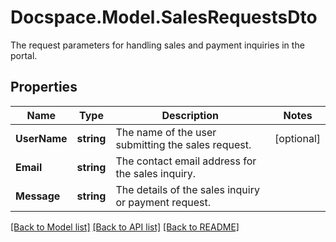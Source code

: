 # Docspace.Model.SalesRequestsDto
The request parameters for handling sales and payment inquiries in the portal.

## Properties

Name | Type | Description | Notes
------------ | ------------- | ------------- | -------------
**UserName** | **string** | The name of the user submitting the sales request. | [optional] 
**Email** | **string** | The contact email address for the sales inquiry. | 
**Message** | **string** | The details of the sales inquiry or payment request. | 

[[Back to Model list]](../README.md#documentation-for-models) [[Back to API list]](../README.md#documentation-for-api-endpoints) [[Back to README]](../README.md)

